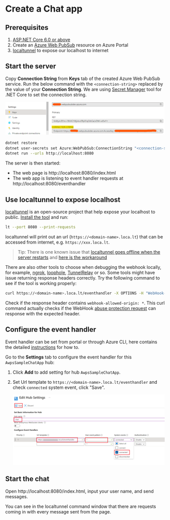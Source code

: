 # Create a Chat app

## Prerequisites

1. [ASP.NET Core 6.0 or above](https://docs.microsoft.com/aspnet/core)
2. Create an [Azure Web PubSub](https://ms.portal.azure.com/#blade/HubsExtension/BrowseResource/resourceType/Microsoft.SignalRService%2FWebPubSub) resource on Azure Portal
3. [localtunnel](https://github.com/localtunnel/localtunnel) to expose our localhost to internet

## Start the server

Copy **Connection String** from **Keys** tab of the created Azure Web PubSub service. Run the below command with the `<connection-string>` replaced by the value of your **Connection String**. We are using [Secret Manager](https://docs.microsoft.com/aspnet/core/security/app-secrets#secret-manager) tool for .NET Core to set the connection string.

![Connection String](./../../../docs/images/portal_conn.png)

```bash
dotnet restore
dotnet user-secrets set Azure:WebPubSub:ConnectionString "<connection-string>"
dotnet run --urls http://localhost:8080
```

The server is then started:
* The web page is http://localhost:8080/index.html
* The web app is listening to event handler requests at http://localhost:8080/eventhandler

## Use localtunnel to expose localhost

[localtunnel](https://github.com/localtunnel/localtunnel) is an open-source project that help expose your localhost to public. [Install the tool](https://github.com/localtunnel/localtunnel#installation) and run:

```bash
lt --port 8080 --print-requests
```

localtunnel will print out an url (`https://<domain-name>.loca.lt`) that can be accessed from internet, e.g. `https://xxx.loca.lt`.

> Tip:
> There is one known issue that [localtunnel goes offline when the server restarts](https://github.com/localtunnel/localtunnel/issues/466) and [here is the workaround](https://github.com/localtunnel/localtunnel/issues/466#issuecomment-1030599216)  

There are also other tools to choose when debugging the webhook locally, for example, [ngrok](​https://ngrok.com/), [loophole](https://loophole.cloud/docs/), [TunnelRelay](https://github.com/OfficeDev/microsoft-teams-tunnelrelay) or so. Some tools might have issue returning response headers correctly. Try the following command to see if the tool is working properly:

```bash
curl https://<domain-name>.loca.lt/eventhandler -X OPTIONS -H "WebHook-Request-Origin: *" -H "ce-awpsversion: 1.0" --ssl-no-revoke -i
```

Check if the response header contains `webhook-allowed-origin: *`. This curl command actually checks if the WebHook [abuse protection request](https://docs.microsoft.com/azure/azure-web-pubsub/reference-cloud-events#webhook-validation) can response with the expected header.

## Configure the event handler

Event handler can be set from portal or through Azure CLI, here contains the detailed [instructions](https://docs.microsoft.com/azure/azure-web-pubsub/howto-develop-eventhandler) for how to.

Go to the **Settings** tab to configure the event handler for this `AwpsSampleChatApp` hub:

1. Click **Add** to add setting for hub `AwpsSampleChatApp`.

2. Set Url template to `https://<domain-name>.loca.lt/eventhandler` and check `connected` system event, click "Save".

    ![Event Handler](./../../../docs/images/portal_event_handler.png)

## Start the chat

Open http://localhost:8080/index.html, input your user name, and send messages.

You can see in the localtunnel command window that there are requests coming in with every message sent from the page.
